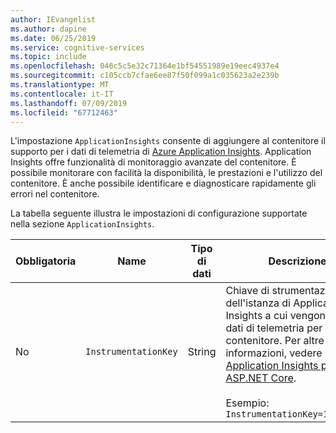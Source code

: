 ```yaml
---
author: IEvangelist
ms.author: dapine
ms.date: 06/25/2019
ms.service: cognitive-services
ms.topic: include
ms.openlocfilehash: 046c5c5e32c71364e1bf54551989e19eec4937e4
ms.sourcegitcommit: c105ccb7cfae6ee87f50f099a1c035623a2e239b
ms.translationtype: MT
ms.contentlocale: it-IT
ms.lasthandoff: 07/09/2019
ms.locfileid: "67712463"
---
```

L'impostazione `ApplicationInsights` consente di aggiungere al contenitore il supporto per i dati di telemetria di [Azure Application Insights](https://docs.microsoft.com/azure/application-insights). Application Insights offre funzionalità di monitoraggio avanzate del contenitore. È possibile monitorare con facilità la disponibilità, le prestazioni e l'utilizzo del contenitore. È anche possibile identificare e diagnosticare rapidamente gli errori nel contenitore.

La tabella seguente illustra le impostazioni di configurazione supportate nella sezione `ApplicationInsights`.

|Obbligatoria| Name | Tipo di dati | Descrizione |
|--|------|-----------|-------------|
|No| `InstrumentationKey` | String | Chiave di strumentazione dell'istanza di Application Insights a cui vengono inviati i dati di telemetria per il contenitore. Per altre informazioni, vedere [Application Insights per ASP.NET Core](https://docs.microsoft.com/azure/application-insights/app-insights-asp-net-core). <br><br>Esempio:<br>`InstrumentationKey=123456789`|


